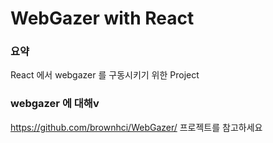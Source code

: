 # WebGazer with React

### 요약

React 에서 webgazer 를 구동시키기 위한 Project

### webgazer 에 대해v

https://github.com/brownhci/WebGazer/ 프로젝트를 참고하세요
